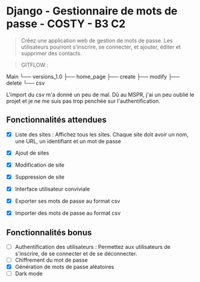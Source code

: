 # Django - Gestionnaire de mots de passe - COSTY - B3 C2

> Créez une application web de gestion de mots de passe. Les utilisateurs pourront s'inscrire, se connecter, et ajouter, éditer et supprimer des contacts.

> GITFLOW : 

Main
└── versions_1.0
    ├── home_page
    ├── create
    ├── modify
    ├── delete
    └── csv


L'import du csv m'a donné un peu de mal. Dû au MSPR, j'ai un peu oublié le projet et je ne me suis pas trop penchée sur l'authentification.

## Fonctionnalités attendues

- [x] Liste des sites : Affichez tous les sites. Chaque site doit avoir un nom, une URL, un identifiant et un mot de passe
- [x] Ajout de sites 
- [x] Modification de site
- [x] Suppression de site 
- [x] Interface utilisateur conviviale 
- [x] Exporter ses mots de passe au format csv
- [x] Importer des mots de passe au format csv


## Fonctionnalités bonus

- [ ] Authentification des utilisateurs : Permettez aux utilisateurs de s'inscrire, de se connecter et de se déconnecter.
- [ ] Chiffrement du mot de passe
- [x] Génération de mots de passe aléatoires
- [ ] Dark mode
